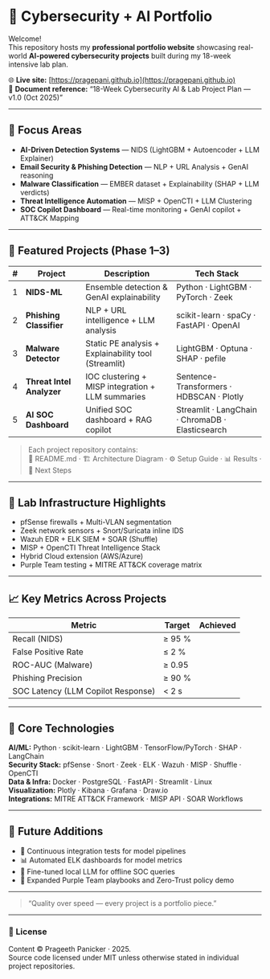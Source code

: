 # 🔐 Cybersecurity + AI Portfolio 

Welcome!  
This repository hosts my **professional portfolio website** showcasing real-world **AI-powered cybersecurity projects** built during my 18-week intensive lab plan.

🌐 **Live site:** [https://pragepani.github.io](https://pragepani.github.io)  
📄 **Document reference:** “18-Week Cybersecurity AI & Lab Project Plan — v1.0 (Oct 2025)”

---

## 🧠 Focus Areas

- **AI-Driven Detection Systems** — NIDS (LightGBM + Autoencoder + LLM Explainer)  
- **Email Security & Phishing Detection** — NLP + URL Analysis + GenAI reasoning  
- **Malware Classification** — EMBER dataset + Explainability (SHAP + LLM verdicts)  
- **Threat Intelligence Automation** — MISP + OpenCTI + LLM Clustering  
- **SOC Copilot Dashboard** — Real-time monitoring + GenAI copilot + ATT&CK Mapping  

---

## 🧩 Featured Projects (Phase 1–3)

| # | Project | Description | Tech Stack |
|---|----------|--------------|-------------|
| 1 | **NIDS-ML** | Ensemble detection & GenAI explainability | Python · LightGBM · PyTorch · Zeek |
| 2 | **Phishing Classifier** | NLP + URL intelligence + LLM analysis | scikit-learn · spaCy · FastAPI · OpenAI |
| 3 | **Malware Detector** | Static PE analysis + Explainability tool (Streamlit) | LightGBM · Optuna · SHAP · pefile |
| 4 | **Threat Intel Analyzer** | IOC clustering + MISP integration + LLM summaries | Sentence-Transformers · HDBSCAN · Plotly |
| 5 | **AI SOC Dashboard** | Unified SOC dashboard + RAG copilot | Streamlit · LangChain · ChromaDB · Elasticsearch |

> Each project repository contains:  
> 📘 README.md · 🏗️ Architecture Diagram · ⚙️ Setup Guide · 📊 Results · 🧩 Next Steps

---

## 🧪 Lab Infrastructure Highlights

- pfSense firewalls + Multi-VLAN segmentation  
- Zeek network sensors + Snort/Suricata inline IDS  
- Wazuh EDR + ELK SIEM + SOAR (Shuffle)  
- MISP + OpenCTI Threat Intelligence Stack  
- Hybrid Cloud extension (AWS/Azure)  
- Purple Team testing + MITRE ATT&CK coverage matrix  

---

## 📈 Key Metrics Across Projects

| Metric | Target | Achieved |
|--------|---------|-----------|
| Recall (NIDS) | ≥ 95 % |  |
| False Positive Rate | ≤ 2 % |  |
| ROC-AUC (Malware) | ≥ 0.95 |  |
| Phishing Precision | ≥ 90 % |  |
| SOC Latency (LLM Copilot Response) | < 2 s |  |

---

## 🧰 Core Technologies

**AI/ML:** Python · scikit-learn · LightGBM · TensorFlow/PyTorch · SHAP · LangChain  
**Security Stack:** pfSense · Snort · Zeek · ELK · Wazuh · MISP · Shuffle · OpenCTI  
**Data & Infra:** Docker · PostgreSQL · FastAPI · Streamlit · Linux  
**Visualization:** Plotly · Kibana · Grafana · Draw.io  
**Integrations:** MITRE ATT&CK Framework · MISP API · SOAR Workflows  

---

## 🧭 Future Additions

- 🔄 Continuous integration tests for model pipelines  
- 📊 Automated ELK dashboards for model metrics  
- 🤖 Fine-tuned local LLM for offline SOC queries  
- 🧱 Expanded Purple Team playbooks and Zero-Trust policy demo  

---



> “Quality over speed — every project is a portfolio piece.”  

---

### 🪪 License
Content © Prageeth Panicker · 2025.  
Source code licensed under MIT unless otherwise stated in individual project repositories.
